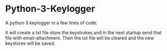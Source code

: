 # Python-3-Keylogger
A python 3 keylogger in a few lines of code.


It will create a txt file store the keystrokes and in the next startup send that file with email-attachment.
Then the txt file will be cleared and the new keystores will be saved.

